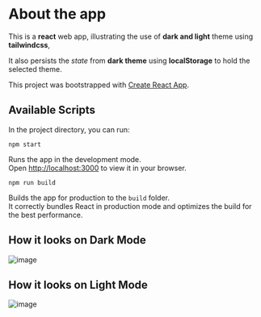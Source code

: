 # About the app

This is a **react** web app, illustrating the use of **dark and light** theme using **tailwindcss**,

It also persists the *state* from **dark theme** using **localStorage** to hold the selected theme.

This project was bootstrapped with [Create React App](https://github.com/facebook/create-react-app).

## Available Scripts

In the project directory, you can run:

`npm start`

Runs the app in the development mode.\
Open [http://localhost:3000](http://localhost:3000) to view it in your browser.

 `npm run build`

Builds the app for production to the `build` folder.\
It correctly bundles React in production mode and optimizes the build for the best performance.

## How it looks on Dark Mode
![image](https://github.com/davido242/tailwindcss-light-dark-mode/assets/64144845/af49a63d-46a6-4c60-85f7-649d2a833dd5)

## How it looks on Light Mode
![image](https://github.com/davido242/tailwindcss-light-dark-mode/assets/64144845/93596d42-5321-48e9-b9f4-ae3db4e18af1)

